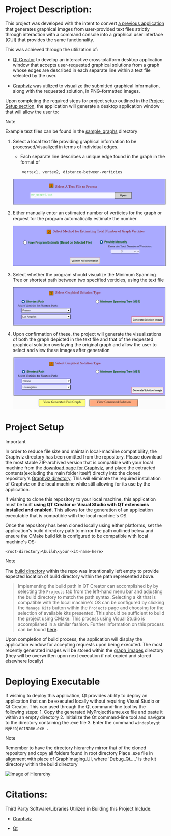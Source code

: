 # Project Description:

This project was developed with the intent to convert [a previous application](https://github.com/parsokev/graph_repo) that generates graphical images 
from user-provided text files strictly through interaction with a command console into a graphical user interface (GUI) that provides the same functionality.

This was achieved through the utilization of:
   - [Qt Creator](https://doc.qt.io/qt-6/qt-intro.html) to develop an interactive cross-platform desktop application window that accepts user-requested
      graphical solutions from a graph
      whose edges are described in each separate line within a text file selected by the user.

   - [Graphviz](https://www.graphviz.org/) was utilized to visualize the submitted graphical information, along with the requested solution, in PNG-formatted images.

Upon completing the required steps for project setup outlined in the [Project Setup section](#project-setup),
the application will generate a desktop application window that will allow the user to:
> [!NOTE]
> Example text files can be found in the [sample_graphs](./sample_graphs) directory

 1. Select a local text file providing graphical information to be processed/visualized in terms of individual edges.
    - Each separate line describes a unique edge found in the graph in the format of 
    ```
        vertex1, vertex2, distance-between-verticies
    ```

    ![Image of File Selection UI](./ui_images/file-select-step.png)

2. Either manually enter an estimated number of verticies for the graph or request for the program automatically estimate the number

    ![Image of Vertex Selection UI](./ui_images/vertex-select-step.png)

3. Select whether the program should visualize the Minimum Spanning Tree or shortest path between two specified verticies, using the text file

    ![Image of Solution Request UI](./ui_images/solution-select-step.png)

4. Upon confirmation of these, the project will generate the visualizations of both the graph depicted in the text file and that of the requested
   graphical solution overlaying the original graph and allow the user to select and view these images after generation

    ![Image of Image Selection UI](./ui_images/image-select-step.png)


# Project Setup

> [!IMPORTANT]
> In order to reduce file size and maintain local-machine compatibility, the Graphviz directory has been omitted from the repository.
> Please download the most stable ZIP-archived version that is compatible with your local machine from the [download page for Graphviz](https://www.graphviz.org/download/),
> and place the extracted contents(excluding the main folder itself) directly into the cloned repository's [Graphviz directory](./Graphviz).
> This will eliminate the required installation of Graphviz on the local machine while still allowing for its use by the application.

If wishing to clone this repository to your local machine, this application must be built **using QT Creator or Visual Studio with QT extensions installed and enabled**.
This allows for the generation of an application executable that is compatible with the local machine's OS.

Once the repository has been cloned locally using either platforms, set the application's build directory path to mirror the path outlined below
and ensure the CMake build kit is configured to be compatible with local machine's OS:

```
<root-directory>\build\<your-kit-name-here>
```

> [!NOTE]
> The [build directory](./build) within the repo was intentionally left empty to provide expected location of build directory within the path represented above.

> Implementing the build path in QT Creator can accomplished by by selecting the `Projects` tab from the left-hand menu bar and adjusting the build directory
> to match the path syntax.
> Selecting a kit that is compatible with the local machine's OS can be configured by clicking the `Manage Kits` button within the `Projects` page and choosing
> for the selection of available kits presented.
> This should be sufficient to build the project using CMake. This process using Visual Studio is accomplished in a similar fashion.
> Further information on this process can be found [here](https://doc.qt.io/qtcreator/creator-how-to-activate-kits.html).

Upon completion of build process, the application will display the application window for accepting requests upon being executed. The most recently generated images
will be stored within the [graph_images](./graph_images) directory (they will be overwritten upon next execution if not copied and stored elsewhere locally)

# Deploying Executable

If wishing to deploy this application, Qt provides ability to deploy an application that can be executed locally without requiring Visual Studio or Qt Creator.
This can used through the Qt command-line tool by the following steps:
    1. Copy the generated MyProjectName.exe file and paste it within an empty directory
    2. Initialize the Qt command-line tool and navigate to the directory containing the .exe file
    3. Enter the command ```windeployqt MyProjectName.exe .```

> [!NOTE]
> Remember to have the directory hierarchy mirror that of the cloned repository and copy all folders found in root directory
> Place .exe file in alignment with place of GraphImaging_UI, where 'Debug_Qt_...' is the kit directory within the build directory

![Image of Hierarchy](./ui_images/rough-directory-tree)

# Citations:
Third Party Software/Libraries Utilized in Building this Project Include:

- [Graphviz](https://www.graphviz.org/license/)

- [Qt](https://www.qt.io/licensing/open-source-lgpl-obligations#lgpl)
